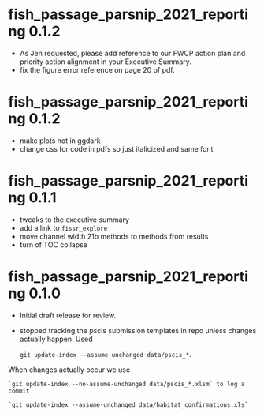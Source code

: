 
# fish_passage_parsnip_2021_reporting 0.1.2
 * As Jen requested, please add reference to our FWCP action plan and priority action alignment in your Executive Summary.
 * fix the figure error reference on page 20 of pdf.

# fish_passage_parsnip_2021_reporting 0.1.2

  * make plots not in ggdark
  * change css for code in pdfs so just italicized and same font
  

# fish_passage_parsnip_2021_reporting 0.1.1

  * tweaks to the executive summary
  * add a link to `fissr_explore`
  * move channel width 21b methods to methods from results
  * turn of TOC collapse

# fish_passage_parsnip_2021_reporting 0.1.0

  * Initial draft release for review.  
  * stopped tracking the pscis submission templates in repo unless changes actually happen. Used 
  
    `git update-index --assume-unchanged data/pscis_*`.  
      
  When changes actually occur we use 
  
    `git update-index --no-assume-unchanged data/pscis_*.xlsm` to log a commit
  
    `git update-index --assume-unchanged data/habitat_confirmations.xls`
